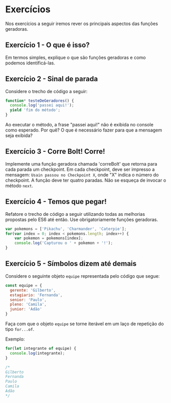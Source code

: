 # Exercícios

Nos exercícios a seguir iremos rever os principais aspectos das funções geradoras.

## Exercício 1 - O que é isso?
Em termos simples, explique o que são funções geradoras e como podemos identificá-las.


## Exercício 2 - Sinal de parada
Considere o trecho de código a seguir:
``` javascript
function* testeDeGeradores() {
  console.log('passei aqui!');
  yield 'fim do método';
}
```

Ao executar o método, a frase "passei aqui!" não é exibida no console como esperado. Por quê? O que é necessário fazer para que a mensagem seja exibida?


## Exercício 3 - Corre Bolt! Corre!
Implemente uma função geradora chamada 'correBolt' que retorna para cada parada um checkpoint. Em cada checkpoint, deve ser impresso a mensagem: `Usain passou no Checkpoint X`, onde "X" indica o número do checkpoint. A função deve ter quatro paradas. Não se esqueça de invocar o método `next`.


## Exercício 4 - Temos que pegar!
Refatore o trecho de código a seguir utilizando todas as melhorias propostas pelo ES6 até então. Use obrigatoriamente funções geradoras.

``` javascript
var pokemons = ['Pikachu', 'Charmander', 'Caterpie'];
for(var index = 0; index < pokemons.length; index++) {
	var pokemon = pokemons[index];
	console.log('Capturou o ' + pokemon + '!');
}
```

## Exercício 5 - Símbolos dizem até demais
Considere o seguinte objeto `equipe` representada pelo código que segue:
``` javascript
const equipe = {
  gerente: 'Gilberto',
  estagiario: 'Fernanda',
  senior: 'Paulo',
  pleno: 'Camila',
  junior: 'Adão'
}
```

Faça com que o objeto `equipe` se torne iterável em um laço de repetição do tipo `for...of`.

Exemplo:
``` javascript
for(let integrante of equipe) {
  console.log(integrante);
}

/*
Gilberto
Fernanda
Paulo
Camila
Adão
*/
```
